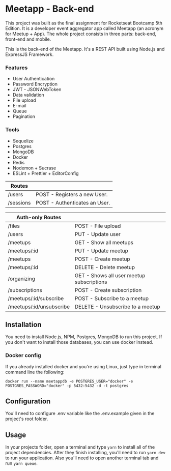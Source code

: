# Meetapp - Back-end

This project was built as the final assignment for Rocketseat Bootcamp 5th Edition.
It is a developer event aggregator app called Meetapp (an acronym for Meetup + App).
The whole project consists in three parts: back-end, front-end and mobile.

This is the back-end of the Meetapp.
It's a REST API built using Node.js and ExpressJS Framework.

### Features
* User Authentication
* Password Encryption
* JWT - JSONWebToken
* Data validation
* File upload
* E-mail
* Queue
* Pagination

### Tools
* Sequelize
* Postgres
* MongoDB
* Docker
* Redis
* Nodemon + Sucrase
* ESLint + Prettier + EditorConfig


| Routes      |                                |
|-------------|--------------------------------|
| /users      | POST - Registers a new User.   |
| /sessions   | POST - Authenticates an User.  |


| Auth-only Routes         |                         |
|--------------------------|-------------------------|
| /files                   | POST - File upload      |
| /users                   | PUT  - Update user      |
| /meetups                 | GET  - Show all meetups |
| /meetups/:id             | PUT  - Update meetup    |
| /meetups                 | POST - Create meetup    | 
| /meetups/:id             | DELETE - Delete meetup  |
| /organizing              | GET - Shows all user meetup subscriptions |
| /subscriptions           | POST - Create subscription |
| /meetups/:id/subscribe   | POST - Subscribe to a meetup |
| /meetups/:id/unsubscribe | DELETE - Unsubscribe to a meetup |

## Installation
You need to install Node.js, NPM, Postgres, MongoDB to run this project.
If you don't want to install those databases, you can use docker instead.

### Docker config
If you already installed docker and you're using Linux, just type in terminal command line the following:

```docker run --name meetappdb -e POSTGRES_USER="docker" -e POSTGRES_PASSWORD="docker" -p 5432:5432 -d -t postgres```

## Configuration
You'll need to configure .env variable like the .env.example given in the project's root folder.

## Usage
In your projects folder, open a terminal and type ``` yarn ``` to install all of the project dependencies.
After they finish installing, you'll need to run ```yarn dev``` to run your application. 
Also you'll need to open another terminal tab and run ```yarn queue```.


